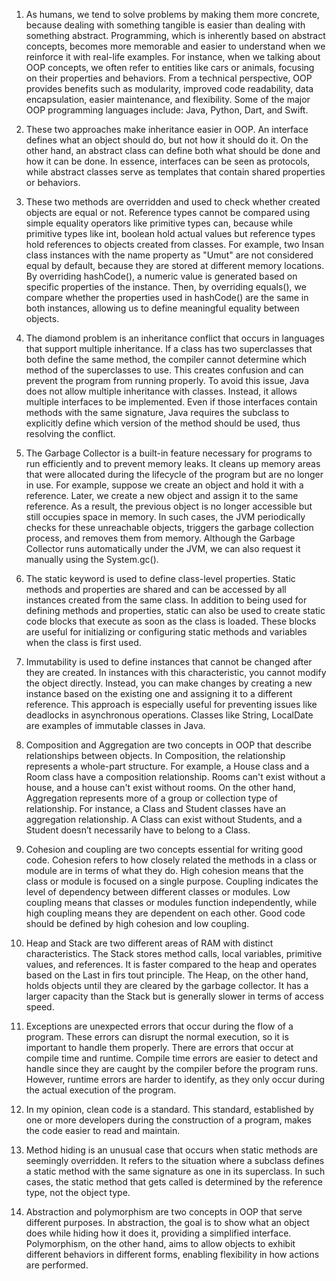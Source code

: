 1. As humans, we tend to solve problems by making them more concrete, because dealing with something tangible 
is easier than dealing with something abstract. Programming, which is inherently based on abstract concepts, 
becomes more memorable and easier to understand when we reinforce it with real-life examples. 
For instance, when we talking about OOP concepts, we often refer to entities like cars or animals, focusing on their properties and behaviors.
From a technical perspective, OOP provides benefits such as modularity, improved code readability, data encapsulation, easier maintenance, and flexibility.
Some of the major OOP programming languages include: Java, Python, Dart, and Swift.

2. These two approaches make inheritance easier in OOP. An interface defines what an object should do, but not how it should do it. 
On the other hand, an abstract class can define both what should be done and how it can be done.
In essence, interfaces can be seen as protocols, while abstract classes serve as templates that contain shared properties or behaviors.

3. These two methods are overridden and used to check whether created objects are equal or not. 
Reference types cannot be compared using simple equality operators like primitive types can, 
because while primitive types like int, boolean hold actual values but reference types hold references to objects created from classes.
For example, two Insan class instances with the name property as "Umut" are not considered equal by default, 
because they are stored at different memory locations.
By overriding hashCode(), a numeric value is generated based on specific properties of the instance. 
Then, by overriding equals(), we compare whether the properties used in hashCode() are the same in both instances, 
allowing us to define meaningful equality between objects.

4. The diamond problem is an inheritance conflict that occurs in languages that support multiple inheritance. 
If a class has two superclasses that both define the same method, the compiler cannot determine which method of the superclasses to use. 
This creates confusion and can prevent the program from running properly.
To avoid this issue, Java does not allow multiple inheritance with classes. 
Instead, it allows multiple interfaces to be implemented. Even if those interfaces contain methods with the same signature, 
Java requires the subclass to explicitly define which version of the method should be used, thus resolving the conflict.

5. The Garbage Collector is a built-in feature necessary for programs to run efficiently and to prevent memory leaks. 
It cleans up memory areas that were allocated during the lifecycle of the program but are no longer in use.
For example, suppose we create an object and hold it with a reference. 
Later, we create a new object and assign it to the same reference. 
As a result, the previous object is no longer accessible but still occupies space in memory. 
In such cases, the JVM periodically checks for these unreachable objects, triggers the garbage collection process, and removes them from memory.
Although the Garbage Collector runs automatically under the JVM, we can also request it manually using the System.gc().

6. The static keyword is used to define class-level properties. Static methods and properties are shared and can be accessed 
by all instances created from the same class. In addition to being used for defining methods and properties, static can also be used
to create static code blocks that execute as soon as the class is loaded. 
These blocks are useful for initializing or configuring static methods and variables when the class is first used.

7. Immutability is used to define instances that cannot be changed after they are created. 
In instances with this characteristic, you cannot modify the object directly.
Instead, you can make changes by creating a new instance based on the existing one and assigning it to a different reference.
This approach is especially useful for preventing issues like deadlocks in asynchronous operations.
Classes like String, LocalDate are examples of immutable classes in Java.

8. Composition and Aggregation are two concepts in OOP that describe relationships between objects.
In Composition, the relationship represents a whole-part structure. For example, a House class and a Room class have a composition relationship. Rooms can't exist without a house, and a house can't exist without rooms.
On the other hand, Aggregation represents more of a group or collection type of relationship. For instance, a Class and Student classes have an aggregation relationship. A Class can exist without Students, and a Student doesn’t necessarily have to belong to a Class.

9. Cohesion and coupling are two concepts essential for writing good code. 
Cohesion refers to how closely related the methods in a class or module are in terms of what they do. 
High cohesion means that the class or module is focused on a single purpose. 
Coupling indicates the level of dependency between different classes or modules. 
Low coupling means that classes or modules function independently, while high coupling means they are dependent on each other. 
Good code should be defined by high cohesion and low coupling.

10. Heap and Stack are two different areas of RAM with distinct characteristics. The Stack stores method calls, local variables, 
primitive values, and references. It is faster compared to the heap and operates based on the Last in firs tout principle.
The Heap, on the other hand, holds objects until they are cleared by the garbage collector. It has a larger capacity than the Stack but is generally slower in terms of access speed.

11. Exceptions are unexpected errors that occur during the flow of a program. 
These errors can disrupt the normal execution, so it is important to handle them properly.
There are errors that occur at compile time and runtime. Compile time errors are easier to detect and handle since they are caught by the compiler before the program runs. 
However, runtime errors are harder to identify, as they only occur during the actual execution of the program.

12. In my opinion, clean code is a standard. This standard, established by one or more developers during the construction of a program, makes the code easier to read and maintain.

13. Method hiding is an unusual case that occurs when static methods are seemingly overridden. 
It refers to the situation where a subclass defines a static method with the same signature as one in its superclass.
In such cases, the static method that gets called is determined by the reference type, not the object type.

14. Abstraction and polymorphism are two concepts in OOP that serve different purposes.
In abstraction, the goal is to show what an object does while hiding how it does it, providing a simplified interface.
Polymorphism, on the other hand, aims to allow objects to exhibit different behaviors in different forms, enabling flexibility in how actions are performed.
